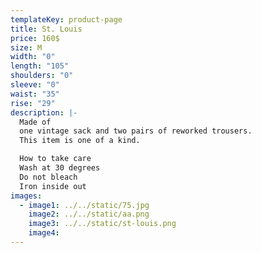 ```yaml
---
templateKey: product-page
title: St. Louis
price: 160$
size: M
width: "0"
length: "105"
shoulders: "0"
sleeve: "0"
waist: "35"
rise: "29"
description: |-
  Made of
  one vintage sack and two pairs of reworked trousers.
  This item is one of a kind.

  How to take care
  Wash at 30 degrees
  Do not bleach
  Iron inside out
images:
  - image1: ../../static/75.jpg
    image2: ../../static/aa.png
    image3: ../../static/st-louis.png
    image4:
---
```

